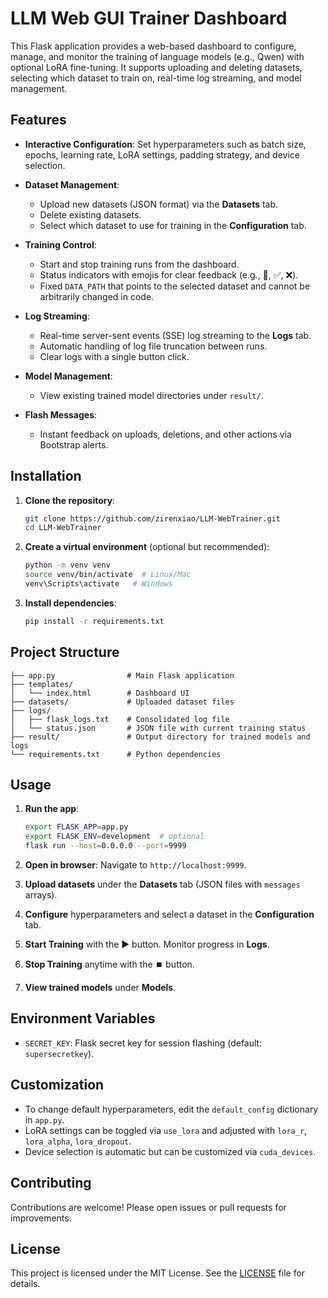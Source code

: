 # LLM Web GUI Trainer Dashboard

This Flask application provides a web-based dashboard to configure, manage, and monitor the training of language models (e.g., Qwen) with optional LoRA fine-tuning. It supports uploading and deleting datasets, selecting which dataset to train on, real-time log streaming, and model management.

## Features

* **Interactive Configuration**: Set hyperparameters such as batch size, epochs, learning rate, LoRA settings, padding strategy, and device selection.
* **Dataset Management**:

  * Upload new datasets (JSON format) via the **Datasets** tab.
  * Delete existing datasets.
  * Select which dataset to use for training in the **Configuration** tab.
* **Training Control**:

  * Start and stop training runs from the dashboard.
  * Status indicators with emojis for clear feedback (e.g., 🚀, ✅, ❌).
  * Fixed `DATA_PATH` that points to the selected dataset and cannot be arbitrarily changed in code.
* **Log Streaming**:

  * Real-time server-sent events (SSE) log streaming to the **Logs** tab.
  * Automatic handling of log file truncation between runs.
  * Clear logs with a single button click.
* **Model Management**:

  * View existing trained model directories under `result/`.
* **Flash Messages**:

  * Instant feedback on uploads, deletions, and other actions via Bootstrap alerts.

## Installation

1. **Clone the repository**:

   ```bash
   git clone https://github.com/zirenxiao/LLM-WebTrainer.git
   cd LLM-WebTrainer
   ```
2. **Create a virtual environment** (optional but recommended):

   ```bash
   python -m venv venv
   source venv/bin/activate  # Linux/Mac
   venv\Scripts\activate   # Windows
   ```
3. **Install dependencies**:

   ```bash
   pip install -r requirements.txt
   ```

## Project Structure

```
├── app.py                # Main Flask application
├── templates/
│   └── index.html        # Dashboard UI
├── datasets/             # Uploaded dataset files
├── logs/
│   ├── flask_logs.txt    # Consolidated log file
│   └── status.json       # JSON file with current training status
├── result/               # Output directory for trained models and logs
└── requirements.txt      # Python dependencies
```

## Usage

1. **Run the app**:

   ```bash
   export FLASK_APP=app.py
   export FLASK_ENV=development  # optional
   flask run --host=0.0.0.0 --port=9999
   ```
2. **Open in browser**: Navigate to `http://localhost:9999`.
3. **Upload datasets** under the **Datasets** tab (JSON files with `messages` arrays).
4. **Configure** hyperparameters and select a dataset in the **Configuration** tab.
5. **Start Training** with the ▶️ button. Monitor progress in **Logs**.
6. **Stop Training** anytime with the ⏹️ button.
7. **View trained models** under **Models**.

## Environment Variables

* `SECRET_KEY`: Flask secret key for session flashing (default: `supersecretkey`).

## Customization

* To change default hyperparameters, edit the `default_config` dictionary in `app.py`.
* LoRA settings can be toggled via `use_lora` and adjusted with `lora_r`, `lora_alpha`, `lora_dropout`.
* Device selection is automatic but can be customized via `cuda_devices`.

## Contributing

Contributions are welcome! Please open issues or pull requests for improvements.

## License

This project is licensed under the MIT License. See the [LICENSE](LICENSE) file for details.
